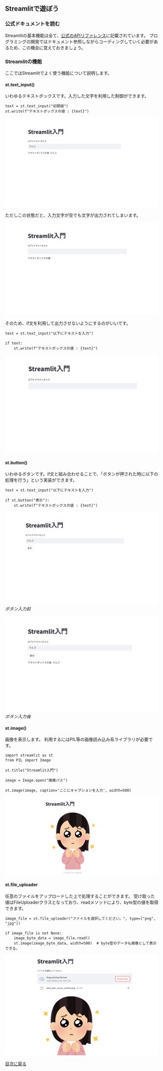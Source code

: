 ## Streamlitで遊ぼう

### 公式ドキュメントを読む
Streamlitの基本機能は全て、[公式のAPIリファレンス](https://docs.streamlit.io/library/api-reference)に記載されています。
プログラミングの開発ではドキュメント参照しながらコーディングしていく必要があるため、この機会に覚えておきましょう。

### Streamlitの機能
ここではStreamlitでよく使う機能について説明します。
#### st.text_input()
いわゆるテキストボックスです。入力した文字を利用した制御ができます。

```
text = st.text_input("初期値")
st.write(f"テキストボックスの値 : {text}")
```

![出力結果](./images/text_input.png) 

ただしこの状態だと、入力文字が空でも文字が出力されてしまいます。

![出力結果](./images/text_input_failed.png) 

そのため、if文を利用して出力させないようにするのがいいです。

```
text = st.text_input("以下にテキストを入力")

if text:
    st.write(f"テキストボックスの値 : {text}")
```

![出力結果](./images/text_input_if.png) 

#### st.button()
いわゆるボタンです。if文と組み合わせることで、「ボタンが押された時に以下の処理を行う」という実装ができます。

```
text = st.text_input("以下にテキストを入力")

if st.button("表示"):
    st.write(f"テキストボックスの値 : {text}")
```

![出力結果](./images/button.png) 
*ボタン入力前*

![出力結果](./images/button_pushed.png) 
*ボタン入力後*

#### st.image()
画像を表示します。 利用するにはPIL等の画像読み込み系ライブラリが必要です。

```
import streamlit as st
from PIL import Image

st.title("Streamlit入門")

image = Image.open("画像パス")

st.image(image, caption='ここにキャプションを入力', width=500)
```

![出力結果](./images/st_image.png)

#### st.file_uploader
任意のファイルをアップロードした上で処理することができます。
受け取った値はFileUploaderクラスとなっており、readメソッドにより、byte型の値を取得できます。

```
image_file = st.file_uploader("ファイルを選択してください。", type=["png", "jpg"])

if image_file is not None:
    image_byte_data = image_file.read()
    st.image(image_byte_data, width=500)  # byte型のデータも画像として表示できる。
```

![出力結果](./images/st_upload_file.png)



[目次に戻る](./index.md)